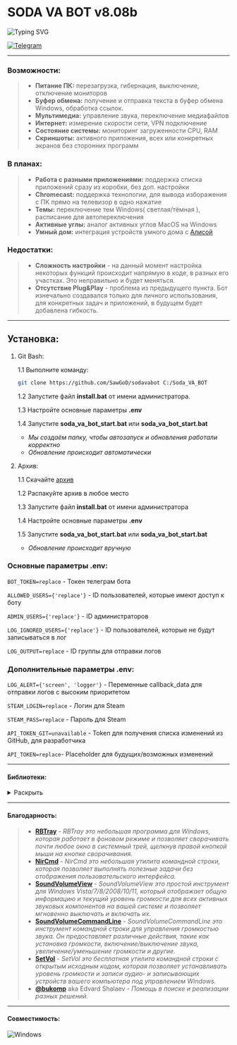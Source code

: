 # SODA VA BOT v8.08b
<!-- 2023      Март, апрель, май, июнь, июль, август, сентябрь, октябрь -->
![Typing SVG](https://readme-typing-svg.herokuapp.com?font=Montserrat&weight=500&size=25&duration=2800&pause=800&color=DC143C&vCenter=true&width=500&height=30&lines=S+U+T+I+V+I+S+M+Project.;.)

[![Telegram](https://img.shields.io/badge/SawGoD-2CA5E0?style=for-the-badge&logo=telegram&logoColor=white)](https://t.me/SawGoD)

---

### Возможности:
> - **Питание ПК:** перезагрузка, гибернация, выключение, отключение мониторов
> - **Буфер обмена:** получение и отправка текста в буфер обмена Windows, обработка ссылок.
> - **Мультимедиа:** управление звука, переключение медиафайлов
> - **Интернет:** измерение скорости сети, VPN подключение
> - **Состояние системы:** мониторинг загруженности CPU, RAM
> - **Скриншоты:** активного приложения, всех или конкретных экранов без сторонних программ

### В планах:
> - **Работа с разными приложениями:** поддержка списка приложений сразу из коробки, без доп. настройки
> - **Chromecast:** поддержка технологии, для вывода изборажения с ПК прямо на телевизор в одно нажатие
> - **Темы:** переключение тем Windows( светлая/тёмная ), расписание для автопереключения
> - **Активные углы:** аналог активных углов MacOS на Windows
> - **Умный дом:** интеграция устройств умного дома с [Алисой](https://yandex.ru/alice/smart-home)

### Недостатки:
> - **Сложность настройки** - на данный момент настройка некоторых функций происходит напрямую в коде, в разных его участках. Это неправильно и будет меняться.
> - **Отсутствие Plug&Play** - проблема из предыдущего пункта. Бот изнечально создавался только для личного использования, для конкретных задач и приложений, в будущем будет добавлена гибкость.

---

## Установка: 
1. Git Bash:

    1.1 Выполните команду: 
    
    ```bash
    git clone https://github.com/SawGoD/sodavabot C:/Soda_VA_BOT
    ```
    1.2 Запустите файл **install.bat** от имени администратора. 

    1.3 Настройте основные параметры **.env**    
    
    1.4 Запустите **soda_va_bot_start.bat** или **soda_va_bot_start.bat**
    - _Мы создаём папку, чтобы автозапуск и обновления работали корректно_
    - _Обновление происходит автоматически_

2. Архив: 

    1.1 Скачайте [архив](https://github.com/SawGoD/sodavabot/archive/refs/heads/main.zip)
    
    1.2 Распакуйте архив в любое место

    1.3 Запустите файл **install.bat** от имени администратора

    1.4 Настройте основные параметры **.env**
    
    1.5 Запустите **soda_va_bot_start.bat** или **soda_va_bot_start.bat**    
    - _Обновление происходит вручную_


### Основные параметры .env:

`BOT_TOKEN=replace` - Токен телеграм бота

`ALLOWED_USERS={'replace'}` - ID пользователей, которые имеют доступ к боту

`ADMIN_USERS={'replace'}` - ID администраторов

`LOG_IGNORED_USERS={'replace'}` - ID пользователей, которые не будут записываться в лог

`LOG_OUTPUT=replace` - ID группы для отправки логов

### Дополнительные параметры .env:

`LOG_ALERT={'screen', 'logger'}` - Переменные callback_data для отправки логов с высоким приоритетом

`STEAM_LOGIN=replace` - Логин для Steam

`STEAM_PASS=replace` - Пароль для Steam

`API_TOKEN_GIT=unavailable` - Token для получения списка изменений из GitHub, для разработчика

`API_TOKEN=replace`- Placeholder для будущих/возможных изменений

---

<!-- #### Список основных callback_data:
<details>
    <summary>Раскрыть</summary>

|Название|Описание|
|--------|--------|
|`logger`|Отвечает за включение или отключение логов|
|`sounds`|Отвечает за включение или отключение звуков|
|`hints`|Отвечает за включение или отключение подсказок|
|`screen`|Отвечает за открытие меню скриншотов|
|`scrn_full`|Делает скриншот всех доступных экранов|
|`scrn_mon`|Делает скриншот активного экрана|
|`scrn_app`|Делает скриншот активного приложения|
</details> -->

#### Библиотеки:
<details>
    <summary>Раскрыть</summary>

|Название|Описание|
|--------|--------|
|telegram-bot|Это библиотека для создания ботов в Telegram. Она предоставляет функциональность для работы с API Telegram, обработки входящих сообщений и отправки сообщений от бота.|
|telegram|Это библиотека для работы с Telegram API. Она предоставляет набор методов для отправки сообщений, создания групп и каналов, управления пользователями и других операций.|
|pyautogui|Это библиотека для автоматизации действий на компьютере. Она позволяет программно управлять мышью и клавиатурой, осуществлять снимки экрана, взаимодействовать с окнами и элементами интерфейса других приложений и многое другое.|
|pyperclip|Это библиотека для работы с буфером обмена. Она позволяет копировать и вставлять текст из буфера обмена, а также работать с изображениями и файлами.|
|dotenv|Это библиотека для загрузки переменных окружения из файла .env. Она позволяет хранить конфиденциальную информацию, такую как токены и ключи доступа, в файле .env, который не попадает в систему контроля версий.|
|pyglet|Это библиотека для создания графических и звуковых приложений. Она предоставляет возможности для отображения графики, воспроизведения звука и видео, обработки пользовательского ввода и других функций.|
|mss|Это библиотека для захвата снимков экрана с помощью Python|
|pygetwindow|Это библиотека для работы с окнами и элементами интерфейса других приложений|
</details>

---

#### Благодарность:
> - [**RBTray**](https://rbtray.sourceforge.net) - _RBTray это небольшая программа для Windows, которая работает в фоновом режиме и позволяет сворачивать почти любое окно в системный трей, щелкнув правой кнопкой мыши на кнопке сворачивания._
> - [**NirCmd**](https://www.nirsoft.net/utils/nircmd.html) - _NirCmd это небольшая утилита командной строки, которая позволяет выполнять полезные задачи без отображения пользовательского интерфейса._
> - [**SoundVolumeView**](https://www.nirsoft.net/utils/sound_volume_view.html) - _SoundVolumeView это простой инструмент для Windows Vista/7/8/2008/10/11, который отображает общую информацию и текущий уровень громкости для всех активных звуковых компонентов на вашей системе и позволяет мгновенно выключать и включать их._
> - [**SoundVolumeCommandLine**](https://www.nirsoft.net/utils/sound_volume_command_line.html) - _SoundVolumeCommandLine это инструмент командной строки для управления громкостью звука. Он предоставляет различные действия, такие как установка громкости, включение/выключение звука, увеличение/уменьшение громкости и другие._
> - [**SetVol**](https://www.rlatour.com/setvol/) - _SetVol это бесплатная утилита командной строки с открытым исходным кодом, которая позволяет устанавливать уровень громкости и записи аудио- и записывающих устройств вашего компьютера под управлением Windows._
> - [**@bukomp**](https://github.com/bukomp) aka Edvard Shalaev - _Помощь в поиске и реализации разных решений._

---

#### Совместимость:
![Windows](https://img.shields.io/badge/Windows%2010/11-%230079d5.svg?style=for-the-badge&logo=Windows%2011&logoColor=white)